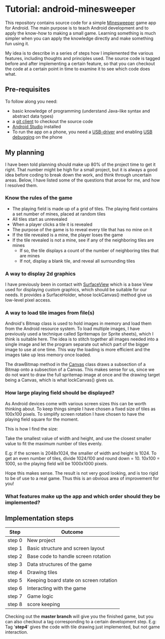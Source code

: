 # Tutorial: android-minesweeper

This repository contains source code for a simple [Minesweeper](https://en.wikipedia.org/wiki/Microsoft_Minesweeper) game app for Android. The main purpose is to teach Android development and to apply the know-how to making a small game. Learning something is much simpler when you can apply the knowledge directly and make something fun using it.

My idea is to describe in a series of steps how I implemented the various features, including thoughts and principles used.
The source code is tagged before and after implementing a certain feature, so that you can checkout the code at a certain point in time to examine it to see which code does what. 


## Pre-requisites

To follow along you need:

* basic knowledge of programming (understand Java-like syntax and abstract data types)
* a [git client](https://www.sourcetreeapp.com/) to checkout the source code
* [Android Studio](https://developer.android.com/studio/index.html) installed
* To run the app on a phone, you need a [USB-driver](https://developer.android.com/studio/run/win-usb.html) and enabling [USB debugging](http://www.howtogeek.com/129728/how-to-access-the-developer-options-menu-and-enable-usb-debugging-on-android-4.2/) on the phone




## My planning

I have been told planning should make up 80% of the project time to get it right. That number might be high for a small project, but it is always a good idea before coding to break down the work, and think through uncertain areas. Below, I have listed some of the questions that arose for me, and how I resolved them.


### Know the rules of the game

* The playing field is made up of a grid of tiles. The playing field contains a set number of mines, placed at random tiles
* All tiles start as unrevealed
* When a player clicks a tile it is revealed
* The purpose of the game is to reveal every tile that has no mine on it
* If the tile revealed is a mine, the player loses the game
* If the tile revealed is not a mine, see if any of the neighboring tiles are mines
	* If so, the tile displays a count of the number of neighboring tiles that are mines
	* If not, display a blank tile, and reveal all surrounding tiles


### A way to display 2d graphics

I have previously been in contact with [SurfaceView](https://developer.android.com/reference/android/view/SurfaceView.html) which is a base View used for displaying custom graphics, which should be suitable for our needs. It provides a SurfaceHolder, whose lockCanvas() method give us low-level pixel access.


### A way to load tile images from file(s)

Android's Bitmap class is used to hold images in memory and load them from the Android resource system. To load multiple images, I have previously used a technique called Spritemaps (or Sprite sheets), which I think is suitable here. The idea is to stitch together all images needed into a single image and let the program separate out which part of the bigger image to use at one time. This way the loading is more efficient and the images take up less memory once loaded. 

The drawBitmap method in the [Canvas](https://developer.android.com/reference/android/graphics/Canvas.html) class draws a subsection of a Bitmap onto a subsection of a Canvas. This makes sense for us, since we do not want to draw the full spritemap image at once and the drawing target being a Canvas, which is what lockCanvas() gives us.


### How large playing field should be displayed?

As Android devices come with various screen sizes this can be worth thinking about. To keep things simple I have chosen a fixed size of tiles as 100x100 pixels. 
To simplify screen rotation I have chosen to have the playing field square for the moment. 

This is how I find the size:

Take the smallest value of width and height, and use the closest smaller value to fit the maximum number of tiles evenly.

E.g: if the screen is 2048x1024, the smaller of width and height is 1024. To get an even number of tiles, divide 1024/100 and round down = 10. 10x100 = 1000, so the playing field will be 1000x1000 pixels.

Hope this makes sense. The result is not very good looking, and is too rigid to be of use to a real game. Thus this is an obvious area of improvement for you!



### What features make up the app and which order should they be implemented?

## Implementation steps

| Step   | Outcome
| ------ | ---------------------------------------
| step 0 | New project
| step 1 | Basic structure and screen layout
| step 2 | Base code to handle screen rotation	
| step 3 | Data structures of the game
| step 4 | Drawing tiles
| step 5 | Keeping board state on screen rotation
| step 6 | Interacting with the game
| step 7 | Game logic
| step 8 | score keeping


Checking out the **master branch** will give you the finished game, but you can also checkout a tag corresponding to a certain development step.
E.g: Tag '**step4**' gives the code with tile drawing just implemented, but not game interaction.




		
